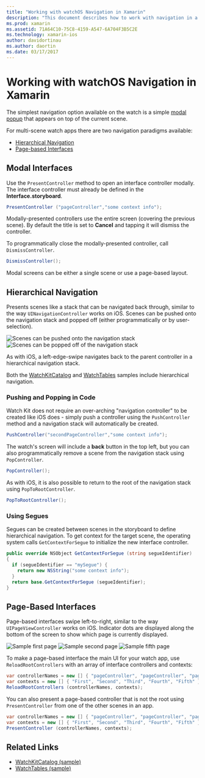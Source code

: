 ```yaml
---
title: "Working with watchOS Navigation in Xamarin"
description: "This document describes how to work with navigation in a watchOS application. It discusses modal interfaces, hierarchical navigation, and page-based interfaces."
ms.prod: xamarin
ms.assetid: 71A64C10-75C8-4159-A547-6A704F3B5C2E
ms.technology: xamarin-ios
author: davidortinau
ms.author: daortin
ms.date: 03/17/2017
---
```


# Working with watchOS Navigation in Xamarin

The simplest navigation option available on the watch
  is a simple [modal popup](#modal) that appears on top
  of the current scene.

For multi-scene watch apps there are two navigation paradigms
  available:

- [Hierarchical Navigation](#Hierarchical_Navigation)
- [Page-based Interfaces](#Page-Based_Interfaces)

<a name="modal"></a>

## Modal Interfaces

Use the `PresentController` method to open an interface
  controller modally. The interface controller must already
  be defined in the **Interface.storyboard**.

```csharp
PresentController ("pageController","some context info");
```

Modally-presented controllers use the entire screen (covering the
  previous scene). By default the title is set to **Cancel**
  and tapping it will dismiss the controller.

To programmatically close the modally-presented controller,
  call `DismissController`.

```csharp
DismissController();
```

Modal screens can be either a single scene or use a
  page-based layout.

<a name="Hierarchical_Navigation"></a>

## Hierarchical Navigation

Presents scenes like a stack that can be
  navigated back through, similar to the way
  `UINavigationController` works on iOS. Scenes
  can be pushed onto the navigation stack and
  popped off (either programmatically or by user-selection).

![](navigation-images/hierarchy-1.png "Scenes can be pushed onto the navigation stack") ![](navigation-images/hierarchy-2.png "Scenes can be popped off of the navigation stack")

As with iOS, a left-edge-swipe navigates back to the
  parent controller in a hierarchical navigation stack.

Both the [WatchKitCatalog](https://docs.microsoft.com/samples/xamarin/ios-samples/watchos-watchkitcatalog) and
  [WatchTables](https://docs.microsoft.com/samples/xamarin/ios-samples/watchos-watchtables) samples include hierarchical
  navigation.

### Pushing and Popping in Code

Watch Kit does not require an over-arching "navigation controller"
  to be created like iOS does - simply push a controller using
  the `PushController` method and a navigation stack will automatically
  be created.

```csharp
PushController("secondPageController","some context info");
```

The watch's screen will include a **back** button in the top
  left, but you can also programmatically remove a scene
  from the navigation stack using `PopController`.

```csharp
PopController();
```

As with iOS, it is also possible to return to the root
  of the navigation stack using `PopToRootController`.

```csharp
PopToRootController();
```

### Using Segues

Segues can be created between scenes in the storyboard
  to define hierarchical navigation. To get context
  for the target scene, the operating system calls
  `GetContextForSegue` to initialize the new interface
  controller.

```csharp
public override NSObject GetContextForSegue (string segueIdentifier)
{
  if (segueIdentifier == "mySegue") {
    return new NSString("some context info");
  }
  return base.GetContextForSegue (segueIdentifier);
}
```

<a name="Page-Based_Interfaces"></a>

## Page-Based Interfaces

Page-based interfaces swipe left-to-right, similar to the way
  `UIPageViewController` works on iOS. Indicator dots are displayed
  along the bottom of the screen to show which page is
  currently displayed.

![](navigation-images/paged-1.png "Sample first page") ![](navigation-images/paged-2.png "Sample second page") ![](navigation-images/paged-5.png "Sample fifth page")

To make a page-based interface the main UI for your watch app,
  use `ReloadRootControllers` with an array of interface
  controllers and contexts:

```csharp
var controllerNames = new [] { "pageController", "pageController", "pageController", "pageController", "pageController" };
var contexts = new [] { "First", "Second", "Third", "Fourth", "Fifth" };
ReloadRootControllers (controllerNames, contexts);
```

You can also present a page-based controller that is not
  the root using `PresentController` from one of the
  other scenes in an app.

```csharp
var controllerNames = new [] { "pageController", "pageController", "pageController", "pageController", "pageController" };
var contexts = new [] { "First", "Second", "Third", "Fourth", "Fifth" };
PresentController (controllerNames, contexts);
```

## Related Links

- [WatchKitCatalog (sample)](https://docs.microsoft.com/samples/xamarin/ios-samples/watchos-watchkitcatalog)
- [WatchTables (sample)](https://developer.xamarin.com//samples/monotouch/watchOS/WatchTables/)
